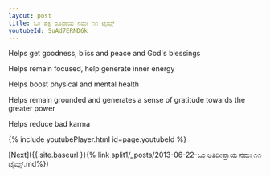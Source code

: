 ```yaml
---
layout: post
title: ಓಂ ಪಕ್ಷ ರೂಪಾಯ ನಮಃ ೧೧ ಟೈಮ್ಸ್
youtubeId: SuAd7ERND6k
---
```

 
 
Helps get goodness, bliss and peace and God's blessings
 
Helps remain focused, help generate inner energy 
 
Helps boost physical and mental health 
 
Helps remain grounded and generates a sense of gratitude towards the greater power 
 
Helps reduce bad karma
 
 
 
 


{% include youtubePlayer.html id=page.youtubeId %}
 
[Next]({{ site.baseurl }}{% link  split1/_posts/2013-06-22-ಓಂ ಅತಿದೀಪ್ತಾಯ ನಮಃ ೧೧ ಟೈಮ್ಸ್.md%})
 
